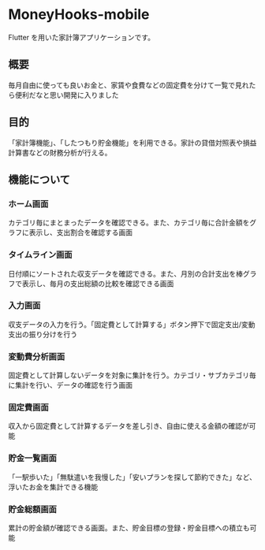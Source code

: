 # MoneyHooks-mobile

Flutter を用いた家計簿アプリケーションです。

## 概要

毎月自由に使っても良いお金と、家賃や食費などの固定費を分けて一覧で見れたら便利だなと思い開発に入りました

## 目的

「家計簿機能」、「したつもり貯金機能」を利用できる。家計の貸借対照表や損益計算書などの財務分析が行える。

## 機能について

### ホーム画面

カテゴリ毎にまとまったデータを確認できる。また、カテゴリ毎に合計金額をグラフに表示し、支出割合を確認する画面

### タイムライン画面

日付順にソートされた収支データを確認できる。また、月別の合計支出を棒グラフで表示し、毎月の支出総額の比較を確認できる画面

### 入力画面

収支データの入力を行う。「固定費として計算する」ボタン押下で固定支出/変動支出の振り分けを行う

### 変動費分析画面

固定費として計算しないデータを対象に集計を行う。カテゴリ・サブカテゴリ毎に集計を行い、データの確認を行う画面

### 固定費画面

収入から固定費として計算するデータを差し引き、自由に使える金額の確認が可能

### 貯金一覧画面

「一駅歩いた」「無駄遣いを我慢した」「安いプランを探して節約できた」など、浮いたお金を集計できる機能

### 貯金総額画面

累計の貯金額が確認できる画面。また、貯金目標の登録・貯金目標への積立も可能
